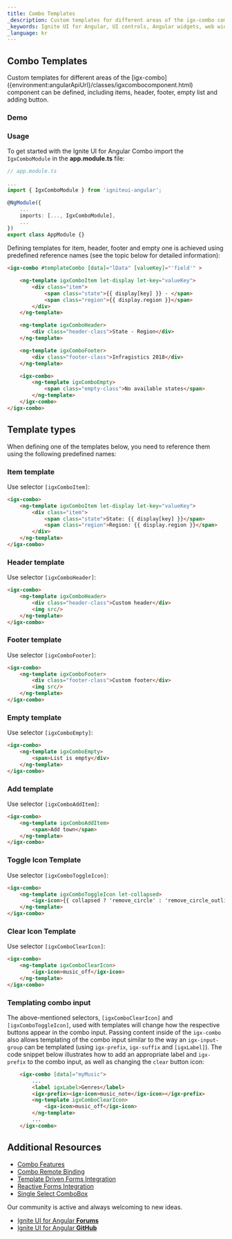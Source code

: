 ```yaml
---
title: Combo Templates
_description: Custom templates for different areas of the igx-combo component can be defined, including items, header, footer, empty list and adding button.
_keywords: Ignite UI for Angular, UI controls, Angular widgets, web widgets, UI widgets, Angular, Native Angular Components Suite, Native Angular Controls, Native Angular Components Library, Angular Combo components, Angular Templates, Angular Combo Templates
_language: kr
---
```


## Combo Templates
<p class="highlight">
Custom templates for different areas of the [igx-combo]({environment:angularApiUrl}/classes/igxcombocomponent.html) component can be defined, including items, header, footer, empty list and adding button.
</p>
<div class="divider"></div>

### Demo


<code-view style="height: 450px;"
           data-demos-base-url="{environment:demosBaseUrl}"
           iframe-src="{environment:demosBaseUrl}/lists/combo-template" >
</code-view>


### Usage
To get started with the Ignite UI for Angular Combo import the `IgxComboModule` in the **app.module.ts** file:

```typescript
// app.module.ts

...
import { IgxComboModule } from 'igniteui-angular';

@NgModule({
    ...
    imports: [..., IgxComboModule],
    ...
})
export class AppModule {}
```

Defining templates for item, header, footer and empty one is achieved using predefined reference names (see the topic below for detailed information):

```html
<igx-combo #templateCombo [data]="lData" [valueKey]="'field'" >

    <ng-template igxComboItem let-display let-key="valueKey">
        <div class="item">
            <span class="state">{{ display[key] }} - </span>
            <span class="region">{{ display.region }}</span>
        </div>
    </ng-template>

    <ng-template igxComboHeader>
        <div class="header-class">State - Region</div>
    </ng-template>

    <ng-template igxComboFooter>
        <div class="footer-class">Infragistics 2018</div>
    </ng-template>

    <igx-combo>
        <ng-template igxComboEmpty>
            <span class="empty-class">No available states</span>
        </ng-template>
    </igx-combo>
</igx-combo>
```

## Template types
When defining one of the templates below, you need to reference them using the following predefined names:

### Item template
Use selector `[igxComboItem]`:

```html
<igx-combo>
	<ng-template igxComboItem let-display let-key="valueKey">
		<div class="item">
			<span class="state">State: {{ display[key] }}</span>
			<span class="region">Region: {{ display.region }}</span>
		</div>
	</ng-template>
</igx-combo>
```

### Header template
Use selector `[igxComboHeader]`:

```html
<igx-combo>
    <ng-template igxComboHeader>
        <div class="header-class">Custom header</div>
        <img src/>
    </ng-template>
</igx-combo>
```

### Footer template
Use selector `[igxComboFooter]`:

```html
<igx-combo>
    <ng-template igxComboFooter>
        <div class="footer-class">Custom footer</div>
        <img src/>
    </ng-template>
</igx-combo>
```

### Empty template
Use selector `[igxComboEmpty]`:

```html
<igx-combo>
    <ng-template igxComboEmpty>
        <span>List is empty</div>
    </ng-template>
</igx-combo>
```

### Add template
Use selector `[igxComboAddItem]`:

```html
<igx-combo>
    <ng-template igxComboAddItem>
        <span>Add town</span>
    </ng-template>
</igx-combo>
```

### Toggle Icon Template
Use selector `[igxComboToggleIcon]`:

```html
<igx-combo>
    <ng-template igxComboToggleIcon let-collapsed>
        <igx-icon>{{ collapsed ? 'remove_circle' : 'remove_circle_outline'}}</igx-icon>
    </ng-template>
</igx-combo>
```

### Clear Icon Template
Use selector `[igxComboClearIcon]`:

```html
<igx-combo>
    <ng-template igxComboClearIcon>
        <igx-icon>music_off</igx-icon>
    </ng-template>
</igx-combo>
```

<div class="divider--half"></div>

### Templating combo input
The above-mentioned selectors, `[igxComboClearIcon]` and `[igxComboToggleIcon]`, used with templates will change how the respective buttons appear in the combo input.
Passing content inside of the `igx-combo` also allows templating of the combo input similar to the way an `igx-input-group` can be templated (using `igx-prefix`, `igx-suffix` and `[igxLabel]`). The code snippet below illustrates how to add an appropriate label and `igx-prefix` to the combo input, as well as changing the `clear` button icon:
```html
    <igx-combo [data]="myMusic">
        ...
        <label igxLabel>Genres</label>
        <igx-prefix><igx-icon>music_note</igx-icon></igx-prefix>
        <ng-template igxComboClearIcon>
            <igx-icon>music_off</igx-icon>
        </ng-template>
        ...
    </igx-combo>
```

## Additional Resources
<div class="divider--half"></div>

* [Combo Features](combo-features.md)
* [Combo Remote Binding](combo-remote.md)
* [Template Driven Forms Integration](input-group.md)
* [Reactive Forms Integration](angular-reactive-form-validation.md)
* [Single Select ComboBox](simple-combo.md)

Our community is active and always welcoming to new ideas.

* [Ignite UI for Angular **Forums**](https://www.infragistics.com/community/forums/f/ignite-ui-for-angular)
* [Ignite UI for Angular **GitHub**](https://github.com/IgniteUI/igniteui-angular)
